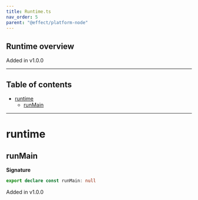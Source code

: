 ```yaml
---
title: Runtime.ts
nav_order: 5
parent: "@effect/platform-node"
---
```


## Runtime overview

Added in v1.0.0

---

<h2 class="text-delta">Table of contents</h2>

- [runtime](#runtime)
  - [runMain](#runmain)

---

# runtime

## runMain

**Signature**

```ts
export declare const runMain: null
```

Added in v1.0.0
